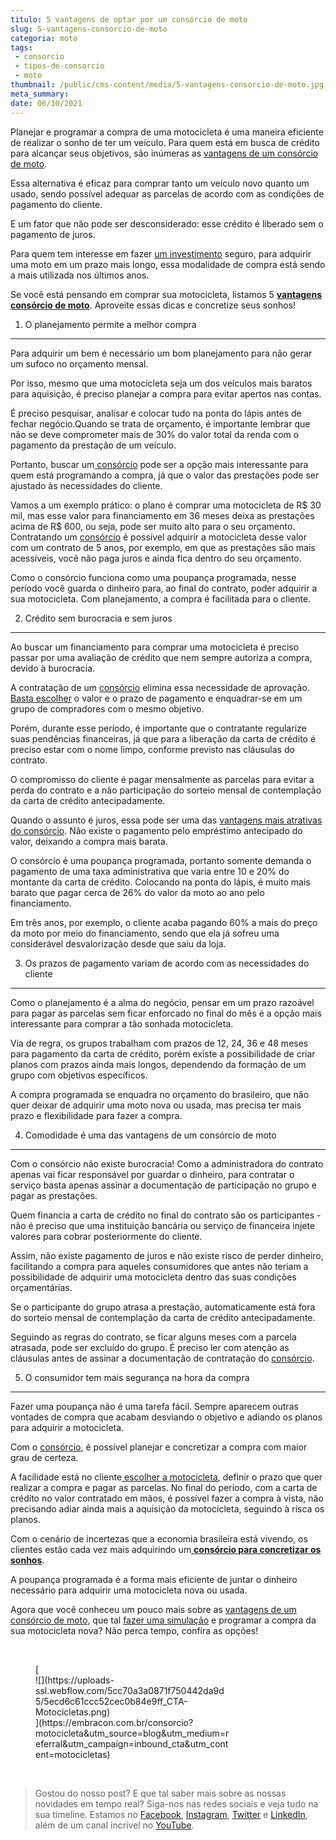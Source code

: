 ```yaml
---
titulo: 5 vantagens de optar por um consórcio de moto
slug: 5-vantagens-consorcio-de-moto
categoria: moto
tags:
 - consorcio
 - tipos-de-consorcio
 - moto
thumbnail: /public/cms-content/media/5-vantagens-consorcio-de-moto.jpg
meta_summary: 
date: 06/10/2021
---
```

Planejar e programar a compra de uma motocicleta é uma maneira eficiente de realizar o sonho de ter um veículo. Para quem está em busca de crédito para alcançar seus objetivos, são inúmeras as [vantagens de um consórcio de moto](https://www.embracon.com.br/blog/consorcio-de-moto-bons-motivos-para-fazer-esse-investimento).

Essa alternativa é eficaz para comprar tanto um veículo novo quanto um usado, sendo possível adequar as parcelas de acordo com as condições de pagamento do cliente.

E um fator que não pode ser desconsiderado: esse crédito é liberado sem o pagamento de juros.

Para quem tem interesse em fazer [um investimento](https://www.embracon.com.br/blog/consorcio-de-moto-bons-motivos-para-fazer-esse-investimento) seguro, para adquirir uma moto em um prazo mais longo, essa modalidade de compra está sendo a mais utilizada nos últimos anos.

Se você está pensando em comprar sua motocicleta, listamos 5 [**vantagens consórcio de moto**](https://www.embracon.com.br/blog/consorcio-de-moto-bons-motivos-para-fazer-esse-investimento). Aproveite essas dicas e concretize seus sonhos!

1. O planejamento permite a melhor compra
-----------------------------------------

Para adquirir um bem é necessário um bom planejamento para não gerar um sufoco no orçamento mensal.

Por isso, mesmo que uma motocicleta seja um dos veículos mais baratos para aquisição, é preciso planejar a compra para evitar apertos nas contas.

É preciso pesquisar, analisar e colocar tudo na ponta do lápis antes de fechar negócio.Quando se trata de orçamento, é importante lembrar que não se deve comprometer mais de 30% do valor total da renda com o pagamento da prestação de um veículo.

Portanto, buscar um[ consórcio](https://www.embracon.com.br/consorcio-motos) pode ser a opção mais interessante para quem está programando a compra, já que o valor das prestações pode ser ajustado às necessidades do cliente.

Vamos a um exemplo prático: o plano é comprar uma motocicleta de R$ 30 mil, mas esse valor para financiamento em 36 meses deixa as prestações acima de R$ 600, ou seja, pode ser muito alto para o seu orçamento. Contratando um [consórcio](https://www.embracon.com.br/consorcio-motos) é possível adquirir a motocicleta desse valor com um contrato de 5 anos, por exemplo, em que as prestações são mais acessíveis, você não paga juros e ainda fica dentro do seu orçamento.

Como o consórcio funciona como uma poupança programada, nesse período você guarda o dinheiro para, ao final do contrato, poder adquirir a sua motocicleta. Com planejamento, a compra é facilitada para o cliente.

2. Crédito sem burocracia e sem juros
-------------------------------------

Ao buscar um financiamento para comprar uma motocicleta é preciso passar por uma avaliação de crédito que nem sempre autoriza a compra, devido à burocracia.

A contratação de um [consórcio](https://www.embracon.com.br/consorcio-motos) elimina essa necessidade de aprovação. [Basta escolher](https://www.embracon.com.br/blog/como-escolher-um-consorcio-de-moto) o valor e o prazo de pagamento e enquadrar-se em um grupo de compradores com o mesmo objetivo.

Porém, durante esse período, é importante que o contratante regularize suas pendências financeiras, já que para a liberação da carta de crédito é preciso estar com o nome limpo, conforme previsto nas cláusulas do contrato.

O compromisso do cliente é pagar mensalmente as parcelas para evitar a perda do contrato e a não participação do sorteio mensal de contemplação da carta de crédito antecipadamente.

Quando o assunto é juros, essa pode ser uma das [vantagens mais atrativas do consórcio](https://www.embracon.com.br/blog/confira-5-vantagens-de-ter-uma-moto). Não existe o pagamento pelo empréstimo antecipado do valor, deixando a compra mais barata.

O consórcio é uma poupança programada, portanto somente demanda o pagamento de uma taxa administrativa que varia entre 10 e 20% do montante da carta de crédito. Colocando na ponta do lápis, é muito mais barato que pagar cerca de 26% do valor da moto ao ano pelo financiamento.

Em três anos, por exemplo, o cliente acaba pagando 60% a mais do preço da moto por meio do financiamento, sendo que ela já sofreu uma considerável desvalorização desde que saiu da loja.

3. Os prazos de pagamento variam de acordo com as necessidades do cliente
-------------------------------------------------------------------------

Como o planejamento é a alma do negócio, pensar em um prazo razoável para pagar as parcelas sem ficar enforcado no final do mês é a opção mais interessante para comprar a tão sonhada motocicleta.

Via de regra, os grupos trabalham com prazos de 12, 24, 36 e 48 meses para pagamento da carta de crédito, porém existe a possibilidade de criar planos com prazos ainda mais longos, dependendo da formação de um grupo com objetivos específicos.

A compra programada se enquadra no orçamento do brasileiro, que não quer deixar de adquirir uma moto nova ou usada, mas precisa ter mais prazo e flexibilidade para fazer a compra.

4. Comodidade é uma das vantagens de um consórcio de moto
---------------------------------------------------------

Com o consórcio não existe burocracia! Como a administradora do contrato apenas vai ficar responsável por guardar o dinheiro, para contratar o serviço basta apenas assinar a documentação de participação no grupo e pagar as prestações.

Quem financia a carta de crédito no final do contrato são os participantes - não é preciso que uma instituição bancária ou serviço de financeira injete valores para cobrar posteriormente do cliente.

Assim, não existe pagamento de juros e não existe risco de perder dinheiro, facilitando a compra para aqueles consumidores que antes não teriam a possibilidade de adquirir uma motocicleta dentro das suas condições orçamentárias.

Se o participante do grupo atrasa a prestação, automaticamente está fora do sorteio mensal de contemplação da carta de crédito antecipadamente.

Seguindo as regras do contrato, se ficar alguns meses com a parcela atrasada, pode ser excluído do grupo. É preciso ler com atenção as cláusulas antes de assinar a documentação de contratação do [consórcio](https://www.embracon.com.br/consorcio-motos).

5. O consumidor tem mais segurança na hora da compra
----------------------------------------------------

Fazer uma poupança não é uma tarefa fácil. Sempre aparecem outras vontades de compra que acabam desviando o objetivo e adiando os planos para adquirir a motocicleta.

Com o [consórcio](https://www.embracon.com.br/consorcio-motos), é possível planejar e concretizar a compra com maior grau de certeza.

A facilidade está no cliente[ escolher a motocicleta](https://www.embracon.com.br/blog/como-escolher-um-consorcio-de-moto), definir o prazo que quer realizar a compra e pagar as parcelas. No final do período, com a carta de crédito no valor contratado em mãos, é possível fazer a compra à vista, não precisando adiar ainda mais a aquisição da motocicleta, seguindo à risca os planos.

Com o cenário de incertezas que a economia brasileira está vivendo, os clientes estão cada vez mais adquirindo um[ **consórcio para concretizar os sonhos**](https://www.embracon.com.br/blog/consorcio-de-moto-bons-motivos-para-fazer-esse-investimento).

A poupança programada é a forma mais eficiente de juntar o dinheiro necessário para adquirir uma motocicleta nova ou usada.

Agora que você conheceu um pouco mais sobre as [vantagens de um consórcio de moto](https://www.embracon.com.br/blog/confira-5-vantagens-de-ter-uma-moto), que tal [fazer uma simulação](https://www.embracon.com.br/ecommerce) e programar a compra da sua motocicleta nova? Não perca tempo, confira as opções!

‍

<figure class="w-richtext-figure-type-image w-richtext-align-center" style="max-width:310px">[<div>![](https://uploads-ssl.webflow.com/5cc70a3a0871f750442da9d5/5ecd6c61ccc52cec0b84e9ff_CTA-Motocicletas.png)</div>](https://embracon.com.br/consorcio?motocicleta&utm_source=blog&utm_medium=referral&utm_campaign=inbound_cta&utm_content=motocicletas)</figure>‍

> Gostou do nosso post? E que tal saber mais sobre as nossas novidades em tempo real? Siga-nos nas redes sociais e veja tudo na sua timeline. Estamos no [Facebook](https://www.facebook.com/embracon/), [Instagram](https://www.instagram.com/embraconoficial/), [Twitter](https://twitter.com/embracon) e [LinkedIn](https://www.linkedin.com/company/1018875/), além de um canal incrível no [YouTube](https://www.youtube.com/channel/UCL-Y0mv9zc73Iek48NLUBzQ).

‍
